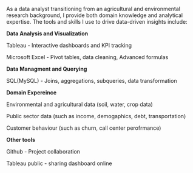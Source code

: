As a data analyst transitioning from an agricultural and environmental research background, I provide both domain knowledge and analytical expertise. The tools and skills I use to drive data-driven insights include:

**Data Analysis and Visualization**                                                                                                                                                                                    

Tableau - Interactive dashboards and KPI tracking

Microsoft Excel - Pivot tables, data cleaning, Advanced formulas

**Data Managment and Querying**

SQL(MySQL) - Joins, aggregations, subqueries, data transformation

**Domain Expereince**

Environmental and agricultural data (soil, water, crop data)

Public sector data (such as income, demogaphics, debt, transportation)

Customer behaviour (such as churn, call center perofrmance)

**Other tools**

Github - Project collaboration

Tableau public - sharing dashboard online
